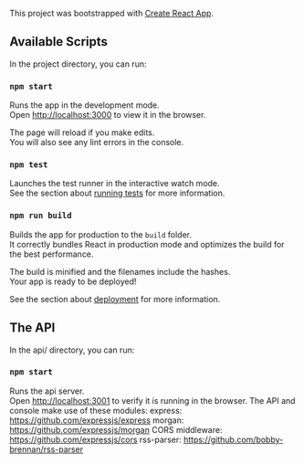 This project was bootstrapped with [Create React App](https://github.com/facebook/create-react-app).

## Available Scripts

In the project directory, you can run:

### `npm start`

Runs the app in the development mode.<br>
Open [http://localhost:3000](http://localhost:3000) to view it in the browser.

The page will reload if you make edits.<br>
You will also see any lint errors in the console.

### `npm test`

Launches the test runner in the interactive watch mode.<br>
See the section about [running tests](https://facebook.github.io/create-react-app/docs/running-tests) for more information.

### `npm run build`

Builds the app for production to the `build` folder.<br>
It correctly bundles React in production mode and optimizes the build for the best performance.

The build is minified and the filenames include the hashes.<br>
Your app is ready to be deployed!

See the section about [deployment](https://facebook.github.io/create-react-app/docs/deployment) for more information.

## The API

In the api/ directory, you can run:

### `npm start`

Runs the api server.<br>
Open [http://localhost:3001](http://localhost:3001) to verify it is running in the browser.
The API and console make use of these modules:
express: https://github.com/expressjs/express
morgan: https://github.com/expressjs/morgan
CORS middleware: https://github.com/expressjs/cors
rss-parser: https://github.com/bobby-brennan/rss-parser
